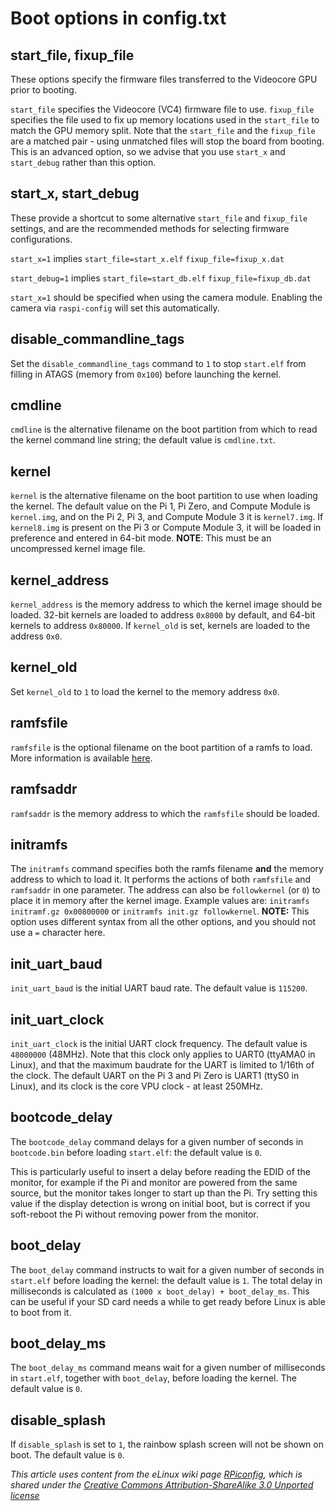 # Boot options in config.txt 

## start_file, fixup_file

These options specify the firmware files transferred to the Videocore GPU prior to booting.

`start_file` specifies the Videocore (VC4) firmware file to use.
`fixup_file` specifies the file used to fix up memory locations used in the `start_file` to match the GPU memory split. Note that the `start_file` and the `fixup_file` are a matched pair - using unmatched files will stop the board from booting. This is an advanced option, so we advise that you use `start_x` and `start_debug` rather than this option.

## start_x, start_debug

These provide a shortcut to some alternative `start_file` and `fixup_file` settings, and are the recommended methods for selecting firmware configurations.

`start_x=1` implies
   `start_file=start_x.elf`
   `fixup_file=fixup_x.dat`
   
`start_debug=1` implies
   `start_file=start_db.elf`
   `fixup_file=fixup_db.dat`

`start_x=1` should be specified when using the camera module. Enabling the camera via `raspi-config` will set this automatically.

## disable_commandline_tags

Set the `disable_commandline_tags` command to `1` to stop `start.elf` from filling in ATAGS (memory from `0x100`) before launching the kernel.

## cmdline

`cmdline` is the alternative filename on the boot partition from which to read the kernel command line string; the default value is `cmdline.txt`.

## kernel

`kernel` is the alternative filename on the boot partition to use when loading the kernel. The default value on the Pi 1, Pi Zero, and Compute Module is `kernel.img`, and on the Pi 2, Pi 3, and Compute Module 3 it is `kernel7.img`. If `kernel8.img` is present on the Pi 3 or Compute Module 3, it will be loaded in preference and entered in 64-bit mode. **NOTE**: This must be an uncompressed kernel image file.

## kernel_address

`kernel_address` is the memory address to which the kernel image should be loaded. 32-bit kernels are loaded to address `0x8000` by default, and 64-bit kernels to address `0x80000`. If `kernel_old` is set, kernels are loaded to the address `0x0`.

## kernel_old

Set `kernel_old` to `1` to load the kernel to the memory address `0x0`.

## ramfsfile

`ramfsfile` is the optional filename on the boot partition of a ramfs to load. More information is available [here](https://www.raspberrypi.org/forums/viewtopic.php?f=63&t=10532).

## ramfsaddr

`ramfsaddr` is the memory address to which the `ramfsfile` should be loaded.

## initramfs

The `initramfs` command specifies both the ramfs filename **and** the memory address to which to load it. It performs the actions of both `ramfsfile` and `ramfsaddr` in one parameter. The address can also be `followkernel` (or `0`) to place it in memory after the kernel image. Example values are: `initramfs initramf.gz 0x00800000` or `initramfs init.gz followkernel`. **NOTE:** This option uses different syntax from all the other options, and you should not use a `=` character here.

## init_uart_baud

`init_uart_baud` is the initial UART baud rate. The default value is `115200`.

## init_uart_clock

`init_uart_clock` is the initial UART clock frequency. The default value is `48000000` (48MHz). Note that this clock only applies to UART0 (ttyAMA0 in Linux), and that the maximum baudrate for the UART is limited to 1/16th of the clock. The default UART on the Pi 3 and Pi Zero is UART1 (ttyS0 in Linux), and its clock is the core VPU clock - at least 250MHz.

## bootcode_delay

The `bootcode_delay` command delays for a given number of seconds in `bootcode.bin` before loading `start.elf`: the default value is `0`.

This is particularly useful to insert a delay before reading the EDID of the monitor, for example if the Pi and monitor are powered from the same source, but the monitor takes longer to start up than the Pi. Try setting this value if the display detection is wrong on initial boot, but is correct if you soft-reboot the Pi without removing power from the monitor.

## boot_delay

The `boot_delay` command instructs to wait for a given number of seconds in `start.elf` before loading the kernel: the default value is `1`. The total delay in milliseconds is calculated as `(1000 x boot_delay) + boot_delay_ms`. This can be useful if your SD card needs a while to get ready before Linux is able to boot from it.

## boot_delay_ms

The `boot_delay_ms` command means wait for a given number of milliseconds in `start.elf`, together with `boot_delay`, before loading the kernel. The default value is `0`.

## disable_splash

If `disable_splash` is set to `1`, the rainbow splash screen will not be shown on boot. The default value is `0`.





*This article uses content from the eLinux wiki page [RPiconfig](http://elinux.org/RPiconfig), which is shared under the [Creative Commons Attribution-ShareAlike 3.0 Unported license](http://creativecommons.org/licenses/by-sa/3.0/)*
